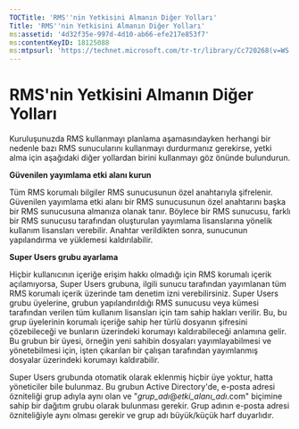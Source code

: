 ```yaml
---
TOCTitle: 'RMS''nin Yetkisini Almanın Diğer Yolları'
Title: 'RMS''nin Yetkisini Almanın Diğer Yolları'
ms:assetid: '4d32f35e-997d-4d10-ab66-efe217e853f7'
ms:contentKeyID: 18125088
ms:mtpsurl: 'https://technet.microsoft.com/tr-tr/library/Cc720268(v=WS.10)'
---
```


RMS'nin Yetkisini Almanın Diğer Yolları
=======================================

Kuruluşunuzda RMS kullanmayı planlama aşamasındayken herhangi bir nedenle bazı RMS sunucularını kullanmayı durdurmanız gerekirse, yetki alma için aşağıdaki diğer yollardan birini kullanmayı göz önünde bulundurun.

**Güvenilen yayımlama etki alanı kurun**

Tüm RMS korumalı bilgiler RMS sunucusunun özel anahtarıyla şifrelenir. Güvenilen yayımlama etki alanı bir RMS sunucusunun özel anahtarını başka bir RMS sunucusuna almanıza olanak tanır. Böylece bir RMS sunucusu, farklı bir RMS sunucusu tarafından oluşturulan yayımlama lisanslarına yönelik kullanım lisansları verebilir. Anahtar verildikten sonra, sunucunun yapılandırma ve yüklemesi kaldırılabilir.

**Super Users grubu ayarlama**

Hiçbir kullanıcının içeriğe erişim hakkı olmadığı için RMS korumalı içerik açılamıyorsa, Super Users grubuna, ilgili sunucu tarafından yayımlanan tüm RMS korumalı içerik üzerinde tam denetim izni verebilirsiniz. Super Users grubu üyelerine, grubun yapılandırıldığı RMS sunucusu veya kümesi tarafından verilen tüm kullanım lisansları için tam sahip hakları verilir. Bu, bu grup üyelerinin korumalı içeriğe sahip her türlü dosyanın şifresini çözebileceği ve bunların üzerindeki korumayı kaldırabileceği anlamına gelir. Bu grubun bir üyesi, örneğin yeni sahibin dosyaları yayımlayabilmesi ve yönetebilmesi için, işten çıkarılan bir çalışan tarafından yayımlanmış dosyalar üzerindeki korumayı kaldırabilir.

Super Users grubunda otomatik olarak eklenmiş hiçbir üye yoktur, hatta yöneticiler bile bulunmaz. Bu grubun Active Directory'de, e-posta adresi özniteliği grup adıyla aynı olan ve "*grup\_adı*@*etki\_alanı\_adı*.com" biçimine sahip bir dağıtım grubu olarak bulunması gerekir. Grup adının e-posta adresi özniteliğiyle aynı olması gerekir ve grup adı büyük/küçük harf duyarlıdır.
